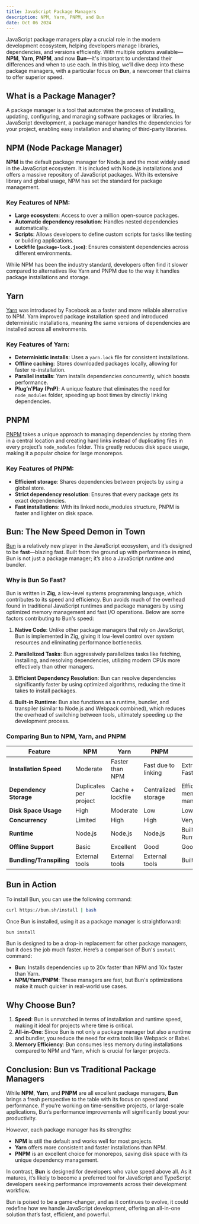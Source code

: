 ```yaml
---
title: JavaScript Package Managers
description: NPM, Yarn, PNPM, and Bun
date: Oct 06 2024
---
```

JavaScript package managers play a crucial role in the modern development ecosystem, helping developers manage libraries, dependencies, and versions efficiently. With multiple options available—**NPM**, **Yarn**, **PNPM**, and now **Bun**—it's important to understand their differences and when to use each. In this blog, we’ll dive deep into these package managers, with a particular focus on **Bun**, a newcomer that claims to offer superior speed.

## What is a Package Manager?

A package manager is a tool that automates the process of installing, updating, configuring, and managing software packages or libraries. In JavaScript development, a package manager handles the dependencies for your project, enabling easy installation and sharing of third-party libraries.

## NPM (Node Package Manager)

**NPM** is the default package manager for Node.js and the most widely used in the JavaScript ecosystem. It is included with Node.js installations and offers a massive repository of JavaScript packages. With its extensive library and global usage, NPM has set the standard for package management.

### Key Features of NPM:
- **Large ecosystem**: Access to over a million open-source packages.
- **Automatic dependency resolution**: Handles nested dependencies automatically.
- **Scripts**: Allows developers to define custom scripts for tasks like testing or building applications.
- **Lockfile (`package-lock.json`)**: Ensures consistent dependencies across different environments.

While NPM has been the industry standard, developers often find it slower compared to alternatives like Yarn and PNPM due to the way it handles package installations and storage.

## Yarn

[Yarn](https://github.com/prajeshElEvEn/archives/tree/master/src/js/server/node/yarn) was introduced by Facebook as a faster and more reliable alternative to NPM. Yarn improved package installation speed and introduced deterministic installations, meaning the same versions of dependencies are installed across all environments.

### Key Features of Yarn:
- **Deterministic installs**: Uses a `yarn.lock` file for consistent installations.
- **Offline caching**: Stores downloaded packages locally, allowing for faster re-installation.
- **Parallel installs**: Yarn installs dependencies concurrently, which boosts performance.
- **Plug’n’Play (PnP)**: A unique feature that eliminates the need for `node_modules` folder, speeding up boot times by directly linking dependencies.

## PNPM

[PNPM](https://github.com/prajeshElEvEn/archives/tree/master/src/js/server/node/pnpm) takes a unique approach to managing dependencies by storing them in a central location and creating hard links instead of duplicating files in every project’s `node_modules` folder. This greatly reduces disk space usage, making it a popular choice for large monorepos.

### Key Features of PNPM:
- **Efficient storage**: Shares dependencies between projects by using a global store.
- **Strict dependency resolution**: Ensures that every package gets its exact dependencies.
- **Fast installations**: With its linked node_modules structure, PNPM is faster and lighter on disk space.

## Bun: The New Speed Demon in Town

[Bun](https://github.com/prajeshElEvEn/archives/tree/master/src/js/server/node/bun) is a relatively new player in the JavaScript ecosystem, and it’s designed to be **fast**—blazing fast. Built from the ground up with performance in mind, Bun is not just a package manager; it’s also a JavaScript runtime and bundler.

### Why is Bun So Fast?

Bun is written in **Zig**, a low-level systems programming language, which contributes to its speed and efficiency. Bun avoids much of the overhead found in traditional JavaScript runtimes and package managers by using optimized memory management and fast I/O operations. Below are some factors contributing to Bun's speed:

1. **Native Code**: Unlike other package managers that rely on JavaScript, Bun is implemented in Zig, giving it low-level control over system resources and eliminating performance bottlenecks.
  
2. **Parallelized Tasks**: Bun aggressively parallelizes tasks like fetching, installing, and resolving dependencies, utilizing modern CPUs more effectively than other managers.

3. **Efficient Dependency Resolution**: Bun can resolve dependencies significantly faster by using optimized algorithms, reducing the time it takes to install packages.

4. **Built-in Runtime**: Bun also functions as a runtime, bundler, and transpiler (similar to Node.js and Webpack combined), which reduces the overhead of switching between tools, ultimately speeding up the development process.

### Comparing Bun to NPM, Yarn, and PNPM

| Feature                  | NPM                    | Yarn             | PNPM                | Bun                         |
| ------------------------ | ---------------------- | ---------------- | ------------------- | --------------------------- |
| **Installation Speed**   | Moderate               | Faster than NPM  | Fast due to linking | Extremely Fast              |
| **Dependency Storage**   | Duplicates per project | Cache + lockfile | Centralized storage | Efficient memory management |
| **Disk Space Usage**     | High                   | Moderate         | Low                 | Low                         |
| **Concurrency**          | Limited                | High             | High                | Very High                   |
| **Runtime**              | Node.js                | Node.js          | Node.js             | Built-in Runtime            |
| **Offline Support**      | Basic                  | Excellent        | Good                | Good                        |
| **Bundling/Transpiling** | External tools         | External tools   | External tools      | Built-in                    |

## Bun in Action

To install Bun, you can use the following command:

```bash
curl https://bun.sh/install | bash
```

Once Bun is installed, using it as a package manager is straightforward:

```bash
bun install
```

Bun is designed to be a drop-in replacement for other package managers, but it does the job much faster. Here’s a comparison of Bun's `install` command:

- **Bun**: Installs dependencies up to 20x faster than NPM and 10x faster than Yarn.
- **NPM/Yarn/PNPM**: These managers are fast, but Bun's optimizations make it much quicker in real-world use cases.

## Why Choose Bun?

1. **Speed**: Bun is unmatched in terms of installation and runtime speed, making it ideal for projects where time is critical.
2. **All-in-One**: Since Bun is not only a package manager but also a runtime and bundler, you reduce the need for extra tools like Webpack or Babel.
3. **Memory Efficiency**: Bun consumes less memory during installations compared to NPM and Yarn, which is crucial for larger projects.

## Conclusion: Bun vs Traditional Package Managers

While **NPM**, **Yarn**, and **PNPM** are all excellent package managers, **Bun** brings a fresh perspective to the table with its focus on speed and performance. If you’re working on time-sensitive projects, or large-scale applications, Bun’s performance improvements will significantly boost your productivity.

However, each package manager has its strengths:
- **NPM** is still the default and works well for most projects.
- **Yarn** offers more consistent and faster installations than NPM.
- **PNPM** is an excellent choice for monorepos, saving disk space with its unique dependency management.

In contrast, **Bun** is designed for developers who value speed above all. As it matures, it’s likely to become a preferred tool for JavaScript and TypeScript developers seeking performance improvements across their development workflow.

Bun is poised to be a game-changer, and as it continues to evolve, it could redefine how we handle JavaScript development, offering an all-in-one solution that’s fast, efficient, and powerful.